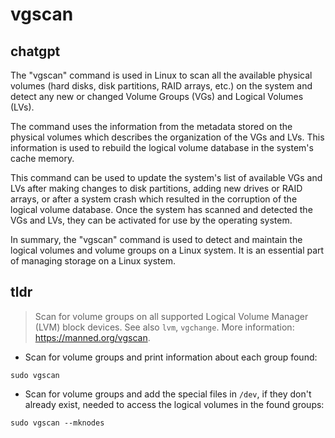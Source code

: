 # vgscan 
## chatgpt 
The "vgscan" command is used in Linux to scan all the available physical volumes (hard disks, disk partitions, RAID arrays, etc.) on the system and detect any new or changed Volume Groups (VGs) and Logical Volumes (LVs). 

The command uses the information from the metadata stored on the physical volumes which describes the organization of the VGs and LVs. This information is used to rebuild the logical volume database in the system's cache memory.

This command can be used to update the system's list of available VGs and LVs after making changes to disk partitions, adding new drives or RAID arrays, or after a system crash which resulted in the corruption of the logical volume database. Once the system has scanned and detected the VGs and LVs, they can be activated for use by the operating system. 

In summary, the "vgscan" command is used to detect and maintain the logical volumes and volume groups on a Linux system. It is an essential part of managing storage on a Linux system. 

## tldr 
 
> Scan for volume groups on all supported Logical Volume Manager (LVM) block devices.
> See also `lvm`, `vgchange`.
> More information: <https://manned.org/vgscan>.

- Scan for volume groups and print information about each group found:

`sudo vgscan`

- Scan for volume groups and add the special files in `/dev`, if they don't already exist, needed to access the logical volumes in the found groups:

`sudo vgscan --mknodes`

